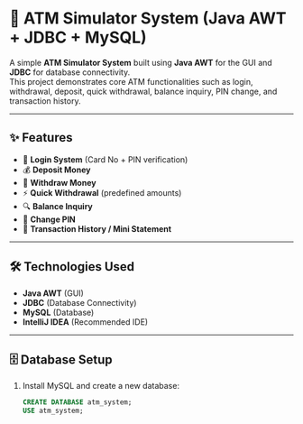 # 🏧 ATM Simulator System (Java AWT + JDBC + MySQL)

A simple **ATM Simulator System** built using **Java AWT** for the GUI and **JDBC** for database connectivity.  
This project demonstrates core ATM functionalities such as login, withdrawal, deposit, quick withdrawal, balance inquiry, PIN change, and transaction history.

---

## ✨ Features
- 🔑 **Login System** (Card No + PIN verification)
- 💰 **Deposit Money**
- 💸 **Withdraw Money**
- ⚡ **Quick Withdrawal** (predefined amounts)
- 🔍 **Balance Inquiry**
- 🔄 **Change PIN**
- 📜 **Transaction History / Mini Statement**

---

## 🛠️ Technologies Used
- **Java AWT** (GUI)
- **JDBC** (Database Connectivity)
- **MySQL** (Database)
- **IntelliJ IDEA** (Recommended IDE)

---

## 🗄️ Database Setup
1. Install MySQL and create a new database:
   ```sql
   CREATE DATABASE atm_system;
   USE atm_system;
